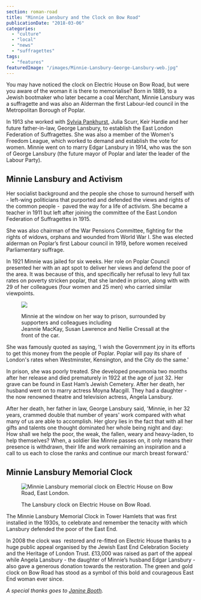 ```yaml
---
section: roman-road
title: "Minnie Lansbury and the Clock on Bow Road"
publicationDate: "2018-03-06"
categories: 
  - "culture"
  - "local"
  - "news"
  - "suffragettes"
tags: 
  - "features"
featuredImage: "/images/Minnie-Lansbury-George-Lansbury-web.jpg"
---
```


You may have noticed the clock on Electric House on Bow Road, but were you aware of the woman it is there to memorialise? Born in 1889, to a Jewish bootmaker who later became a coal Merchant, Minnie Lansbury was a suffragette and was also an Alderman the first Labour-led council in the Metropolitan Borough of Poplar.

In 1913 she worked with [Sylvia Pankhurst](https://romanroadlondon.com/bows-suffragette-secrets-sylvia-pankhurst-east-end-suffrage/), Julia Scurr, Keir Hardie and her future father-in-law, George Lansbury, to establish the East London Federation of Suffragettes. She was also a member of the Women's Freedom League, which worked to demand and establish the vote for women. Minnie went on to marry Edgar Lansbury in 1914, who was the son of George Lansbury (the future mayor of Poplar and later the leader of the Labour Party).

## Minnie Lansbury and Activism

Her socialist background and the people she chose to surround herself with - left-wing politicians that purported and defended the views and rights of the common people -  paved the way for a life of activism. She became a teacher in 1911 but left after joining the committee of the East London Federation of Suffragettes in 1915.

She was also chairman of the War Pensions Committee, fighting for the rights of widows, orphans and wounded from World War I. She was elected alderman on Poplar’s first Labour council in 1919, before women received Parliamentary suffrage.

In 1921 Minnie was jailed for six weeks. Her role on Poplar Council presented her with an apt spot to deliver her views and defend the poor of the area. It was because of this, and specifically her refusal to levy full tax rates on poverty stricken poplar, that she landed in prison, along with with 29 of her colleagues (four women and 25 men) who carried similar viewpoints.

<figure>

![](/images/TUlawrence4.jpg)

<figcaption>

Minnie at the window on her way to prison, surrounded by supporters and colleagues including  
Jeannie MacKay, Susan Lawrence and Nellie Cressall at the front of the car.

</figcaption>

</figure>

She was famously quoted as saying, 'I wish the Government joy in its efforts to get this money from the people of Poplar. Poplar will pay its share of London's rates when Westminster, Kensington, and the City do the same.'

In prison, she was poorly treated. She developed pneumonia two months after her release and died prematurely in 1922 at the age of just 32. Her grave can be found in East Ham’s Jewish Cemetery. After her death, her husband went on to marry actress Moyna Macgill. They had a daughter - the now renowned theatre and television actress, Angela Lansbury.

After her death, her father in law, George Lansbury said, 'Minnie, in her 32 years, crammed double that number of years' work compared with what many of us are able to accomplish. Her glory lies in the fact that with all her gifts and talents one thought dominated her whole being night and day: How shall we help the poor, the weak, the fallen, weary and heavy-laden, to help themselves? When, a soldier like Minnie passes on, it only means their presence is withdrawn, their life and work remaining an inspiration and a call to us each to close the ranks and continue our march breast forward.'

## Minnie Lansbury Memorial Clock

<figure>

![Minnie Lansbury memorial clock on Electric House on Bow Road, East London.](/images/lansbury-clock-electric-house-old-1024x806.jpg)

<figcaption>

The Lansbury clock on Electric House on Bow Road.

</figcaption>

</figure>

The Minnie Lansbury Memorial Clock in Tower Hamlets that was first installed in the 1930s, to celebrate and remember the tenacity with which Lansbury defended the poor of the East End.

In 2008 the clock was  restored and re-fitted on Electric House thanks to a huge public appeal organised by the Jewish East End Celebration Society and the Heritage of London Trust. £13,000 was raised as part of the appeal while Angela Lansbury - the daughter of Minnie’s husband Edgar Lansbury - also gave a generous donation towards the restoration. The green and gold clock on Bow Road has stood as a symbol of this bold and courageous East End woman ever since.

_A special thanks goes to [Janine Booth](https://www.janinebooth.com/issues-and-campaigns/minnie-lansbury-and-poplar-revolt)._

